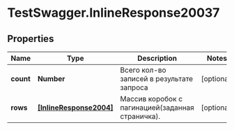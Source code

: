 # TestSwagger.InlineResponse20037

## Properties

Name | Type | Description | Notes
------------ | ------------- | ------------- | -------------
**count** | **Number** | Всего кол-во записей в результате запроса | [optional] 
**rows** | [**[InlineResponse2004]**](InlineResponse2004.md) | Массив коробок c пагинацией(заданная страничка). | [optional] 


